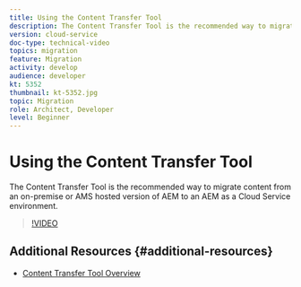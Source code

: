 ```yaml
---
title: Using the Content Transfer Tool
description: The Content Transfer Tool is the recommended way to migrate content from an on-premise or AMS hosted version of AEM to an AEM as a Cloud Service environment.
version: cloud-service
doc-type: technical-video
topics: migration
feature: Migration
activity: develop
audience: developer
kt: 5352
thumbnail: kt-5352.jpg
topic: Migration
role: Architect, Developer
level: Beginner
---
```


# Using the Content Transfer Tool

The Content Transfer Tool is the recommended way to migrate content from an on-premise or AMS hosted version of AEM to an AEM as a Cloud Service environment.

>[!VIDEO](https://video.tv.adobe.com/v/35460/?quality=12&learn=on)

## Additional Resources {#additional-resources}

* [Content Transfer Tool Overview](https://docs.adobe.com/content/help/en/experience-manager-cloud-service/moving/cloud-migration/content-transfer-tool/overview-content-transfer-tool.html)
